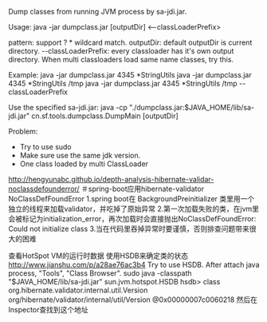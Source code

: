 
Dump classes from running JVM process by sa-jdi.jar.

Usage:
 java -jar dumpclass.jar <pid> <pattern> [outputDir] <--classLoaderPrefix>

pattern: support ? * wildcard match.
outputDir: default outputDir is current directory.
--classLoaderPrefix: every classloader has it's own output directory. When multi classloaders load same name classes, try this.

Example:
 java -jar dumpclass.jar 4345 *StringUtils
 java -jar dumpclass.jar 4345 *StringUtils /tmp
 java -jar dumpclass.jar 4345 *StringUtils /tmp --classLoaderPrefix

Use the specified sa-jdi.jar:
 java -cp "./dumpclass.jar:$JAVA_HOME/lib/sa-jdi.jar" cn.sf.tools.dumpclass.DumpMain <pid> <pattern> [outputDir]

Problem:
* Try to use sudo
* Make sure use the same jdk version.
* One class loaded by multi ClassLoader



http://hengyunabc.github.io/depth-analysis-hibernate-validar-noclassdefounderror/
＃spring-boot应用hibernate-validator NoClassDefFoundError
1.spring boot在 BackgroundPreinitializer 类里用一个独立的线程来加载validator，并吃掉了原始异常
2.第一次加载失败的类，在jvm里会被标记为initialization_error，再次加载时会直接抛出NoClassDefFoundError: Could not initialize class
3.当在代码里吞掉异常时要谨慎，否则排查问题带来很大的困难



查看HotSpot VM的运行时数据
使用HSDB来确定类的状态   http://www.jianshu.com/p/a28ae76ac3b4
Try to use HSDB. After attach java process, "Tools", "Class Browser".
sudo java -classpath "$JAVA_HOME/lib/sa-jdi.jar" sun.jvm.hotspot.HSDB
hsdb> class org.hibernate.validator.internal.util.Version
org/hibernate/validator/internal/util/Version @0x00000007c0060218
然后在Inspector查找到这个地址










